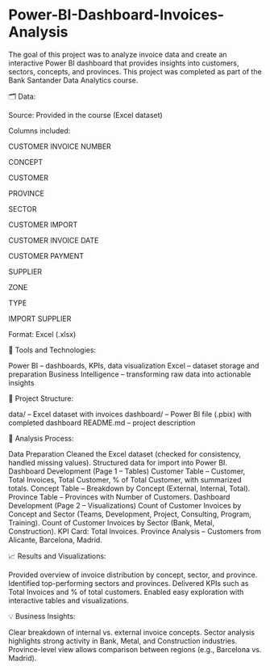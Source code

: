 # Power-BI-Dashboard-Invoices-Analysis
The goal of this project was to analyze invoice data and create an interactive Power BI dashboard that provides insights into customers, sectors, concepts, and provinces. This project was completed as part of the Bank Santander Data Analytics course.

🗂️ Data:

Source: Provided in the course (Excel dataset)

Columns included:

CUSTOMER INVOICE NUMBER

CONCEPT

CUSTOMER

PROVINCE

SECTOR

CUSTOMER IMPORT

CUSTOMER INVOICE DATE

CUSTOMER PAYMENT

SUPPLIER

ZONE

TYPE

IMPORT SUPPLIER

Format: Excel (.xlsx)

🔧 Tools and Technologies:

Power BI – dashboards, KPIs, data visualization
Excel – dataset storage and preparation
Business Intelligence – transforming raw data into actionable insights

📁 Project Structure:

data/ – Excel dataset with invoices
dashboard/ – Power BI file (.pbix) with completed dashboard
README.md – project description

📝 Analysis Process:

Data Preparation
Cleaned the Excel dataset (checked for consistency, handled missing values).
Structured data for import into Power BI.
Dashboard Development (Page 1 – Tables)
Customer Table – Customer, Total Invoices, Total Customer, % of Total Customer, with summarized totals.
Concept Table – Breakdown by Concept (External, Internal, Total).
Province Table – Provinces with Number of Customers.
Dashboard Development (Page 2 – Visualizations)
Count of Customer Invoices by Concept and Sector
(Teams, Development, Project, Consulting, Program, Training).
Count of Customer Invoices by Sector
(Bank, Metal, Construction).
KPI Card: Total Invoices.
Province Analysis – Customers from Alicante, Barcelona, Madrid.

📈 Results and Visualizations:

Provided overview of invoice distribution by concept, sector, and province.
Identified top-performing sectors and provinces.
Delivered KPIs such as Total Invoices and % of total customers.
Enabled easy exploration with interactive tables and visualizations.

💡 Business Insights:

Clear breakdown of internal vs. external invoice concepts.
Sector analysis highlights strong activity in Bank, Metal, and Construction industries.
Province-level view allows comparison between regions (e.g., Barcelona vs. Madrid).
